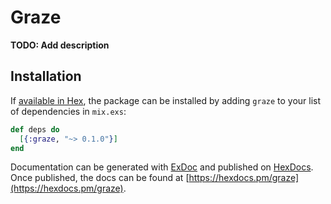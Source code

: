 # Graze

**TODO: Add description**

## Installation

If [available in Hex](https://hex.pm/docs/publish), the package can be installed
by adding `graze` to your list of dependencies in `mix.exs`:

```elixir
def deps do
  [{:graze, "~> 0.1.0"}]
end
```

Documentation can be generated with [ExDoc](https://github.com/elixir-lang/ex_doc)
and published on [HexDocs](https://hexdocs.pm). Once published, the docs can
be found at [https://hexdocs.pm/graze](https://hexdocs.pm/graze).

